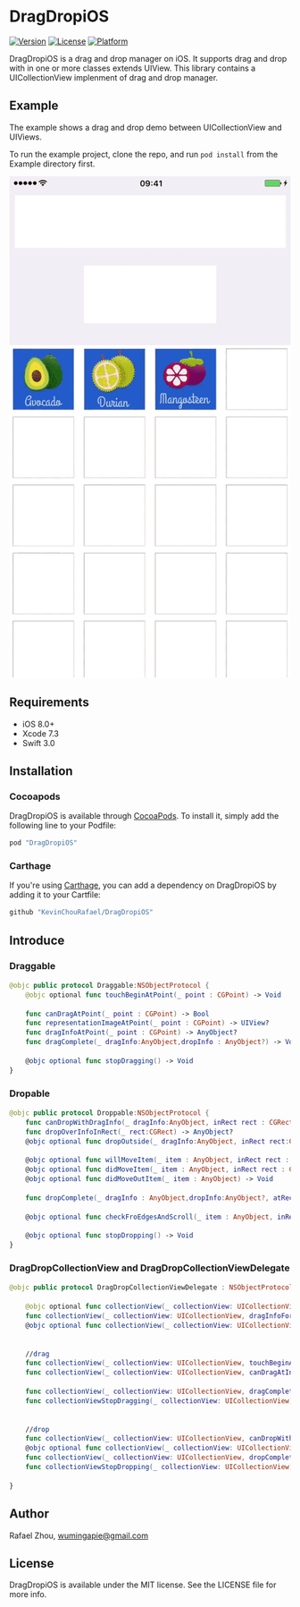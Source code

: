 # DragDropiOS


[![Version](https://img.shields.io/cocoapods/v/DragDropiOS.svg?style=flat)](http://cocoapods.org/pods/DragDropiOS)
[![License](https://img.shields.io/cocoapods/l/DragDropiOS.svg?style=flat)](http://cocoapods.org/pods/DragDropiOS)
[![Platform](https://img.shields.io/cocoapods/p/DragDropiOS.svg?style=flat)](http://cocoapods.org/pods/DragDropiOS)

DragDropiOS is a drag and drop manager on iOS. 
It supports drag and drop with in one or more classes extends UIView.
This library contains a UICollectionView implenment of drag and drop manager.



## Example

The example shows a drag and drop demo between UICollectionView and UIViews.

To run the example project, clone the repo, and run `pod install` from the Example directory first.

![Simple image](https://raw.githubusercontent.com/KevinChouRafael/DragDropiOS/master/dragdropdemo.gif)


## Requirements

- iOS 8.0+  
- Xcode 7.3
- Swift 3.0

## Installation

### Cocoapods

DragDropiOS is available through [CocoaPods](http://cocoapods.org). To install
it, simply add the following line to your Podfile:

```ruby
pod "DragDropiOS"
```
### Carthage

If you're using [Carthage](https://github.com/Carthage/Carthage), you can add a dependency on DragDropiOS by adding it to your Cartfile:

```ruby
github "KevinChouRafael/DragDropiOS"
```


## Introduce

### Draggable

```swift
@objc public protocol Draggable:NSObjectProtocol {
    @objc optional func touchBeginAtPoint(_ point : CGPoint) -> Void
    
    func canDragAtPoint(_ point : CGPoint) -> Bool
    func representationImageAtPoint(_ point : CGPoint) -> UIView?
    func dragInfoAtPoint(_ point : CGPoint) -> AnyObject?
    func dragComplete(_ dragInfo:AnyObject,dropInfo : AnyObject?) -> Void
    
    @objc optional func stopDragging() -> Void
}
```

### Dropable

```swift
@objc public protocol Droppable:NSObjectProtocol {
    func canDropWithDragInfo(_ dragInfo:AnyObject, inRect rect : CGRect) -> Bool
    func dropOverInfoInRect(_ rect:CGRect) -> AnyObject?
    @objc optional func dropOutside(_ dragInfo:AnyObject, inRect rect:CGRect)->Void
    
    @objc optional func willMoveItem(_ item : AnyObject, inRect rect : CGRect) -> Void
    @objc optional func didMoveItem(_ item : AnyObject, inRect rect : CGRect) -> Void
    @objc optional func didMoveOutItem(_ item : AnyObject) -> Void
    
    func dropComplete(_ dragInfo : AnyObject,dropInfo:AnyObject?, atRect : CGRect) -> Void
    
    @objc optional func checkFroEdgesAndScroll(_ item : AnyObject, inRect rect : CGRect) -> Void
    
    @objc optional func stopDropping() -> Void
}
```

### DragDropCollectionView and DragDropCollectionViewDelegate
```swift
@objc public protocol DragDropCollectionViewDelegate : NSObjectProtocol {
    
    @objc optional func collectionView(_ collectionView: UICollectionView, indexPathForDragInfo dragInfo: AnyObject) -> IndexPath?
    func collectionView(_ collectionView: UICollectionView, dragInfoForIndexPath indexPath: IndexPath) -> AnyObject
    @objc optional func collectionView(_ collectionView: UICollectionView, representationImageAtIndexPath indexPath: IndexPath) -> UIImage?
    
    
    //drag
    func collectionView(_ collectionView: UICollectionView, touchBeginAtIndexPath indexPath:IndexPath) -> Void
    func collectionView(_ collectionView: UICollectionView, canDragAtIndexPath indexPath: IndexPath) -> Bool

    func collectionView(_ collectionView: UICollectionView, dragCompleteWithDragInfo dragInfo:AnyObject, atDragIndexPath dragIndexPath: IndexPath,withDropInfo dropInfo:AnyObject?) -> Void
    func collectionViewStopDragging(_ collectionView: UICollectionView)->Void
    
    
    //drop
    func collectionView(_ collectionView: UICollectionView, canDropWithDragInfo info:AnyObject, AtIndexPath indexPath: IndexPath) -> Bool
    @objc optional func collectionView(_ collectionView: UICollectionView, dropOutsideWithDragInfo info:AnyObject) -> Void
    func collectionView(_ collectionView: UICollectionView, dropCompleteWithDragInfo dragInfo:AnyObject, atDragIndexPath dragIndexPath: IndexPath?,withDropInfo dropInfo:AnyObject?,atDropIndexPath dropIndexPath:IndexPath) -> Void
    func collectionViewStopDropping(_ collectionView: UICollectionView)->Void
    
}
```

## Author

Rafael Zhou, wumingapie@gmail.com

## License

DragDropiOS is available under the MIT license. See the LICENSE file for more info.
